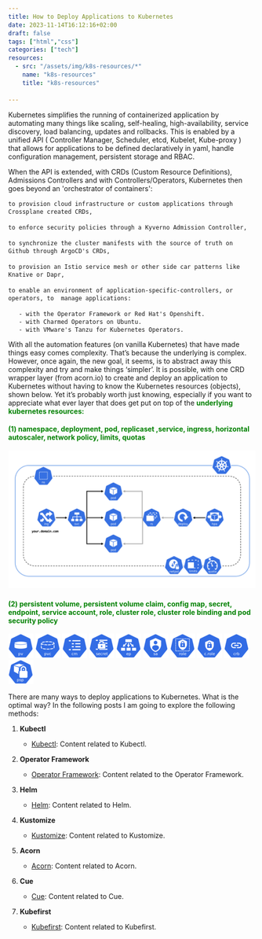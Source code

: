 ```yaml
---
title: How to Deploy Applications to Kubernetes
date: 2023-11-14T16:12:16+02:00
draft: false
tags: ["html","css"]
categories: ["tech"]
resources:
  - src: "/assets/img/k8s-resources/*"
    name: "k8s-resources"
    title: "k8s-resources"

---
```

Kubernetes simplifies the running of containerized application by automating many things like scaling, self-healing, high-availability, service discovery, load balancing, updates and rollbacks. This is enabled by a unified API ( Controller Manager, Scheduler, etcd, Kubelet, Kube-proxy ) that allows for applications to be defined declaratively in yaml, handle configuration management, persistent storage and RBAC.

 When the API is extended, with CRDs (Custom Resource Definitions), Admissions Controllers and with Controllers/Operators, Kubernetes then goes beyond an 'orchestrator of containers':

    to provision cloud infrastructure or custom applications through Crossplane created CRDs,

    to enforce security policies through a Kyverno Admission Controller,

    to synchronize the cluster manifests with the source of truth on Github through ArgoCD's CRDs,

    to provision an Istio service mesh or other side car patterns like Knative or Dapr,

    to enable an environment of application-specific-controllers, or operators, to  manage applications:

       - with the Operator Framework or Red Hat's Openshift.
       - with Charmed Operators on Ubuntu.
       - with VMware's Tanzu for Kubernetes Operators.  



With all the automation features (on vanilla Kubernetes) that have made things easy comes complexity. That’s because the underlying is complex. However, once again, the new goal, it seems,  is to abstract away this complexity and try and make things ‘simpler’. It is possible, with one CRD wrapper layer (from acorn.io) to create and deploy an application to Kubernetes without having to know the Kubernetes resources (objects), shown below. Yet it’s probably worth just knowing, especially if you want to appreciate what ever layer that does get put on top of the <span style="color: green">**underlying kubernetes resources:**</span> 
#### <span style="color:green;"> (1) namespace, deployment, pod, replicaset ,service, ingress, horizontal autoscaler, network policy, limits, quotas </span>
![k8s Exposed Pod](/static/img/k8s-exposed-pod.png)

<!-- <img src="/home/charles/hugo/third-site/static/img/k8s-exposed-pod.png" alt="Basic K8s cluster resource"> - this does not render either-->

<!--  <img src="https://github.com/kubernetes/community/blob/master/icons/docs/k8s-exposed-pod.png?raw=true" alt="K8s Resources">   -->

<!--   <img src="home/charles/hugo/third-site/static/img/k8s-exposed-pod.png" alt="K8s Resources">  -->

<!--    <img src="/static/img/k8s-exposed-pod.png" alt="K8s Resources">   -->

#### <span style="color:green;"> (2) persistent volume, persistent volume claim, config map, secret, endpoint, service account, role, cluster role, cluster role binding and pod security policy </span>
<!--  ![pv](/static/img/k8s-resources/pv-128.png)  -->

<!--  <img src="/static/img/k8s-resources/pv-128.png" alt="pv" width="100" height="100">
  -->

<!--   ![pv](/static/img/k8s-resources/pv-128.png)  ![pvc](/static/img/k8s-resources/pvc-128.png)]     -->

<!-- {{ $image := resources.Get "img/k8s-resources/*.png }}   -->

<!--  {{< img  "/assets/img/k8s-resources/pv-128.png" "50" "PV" >}}
      {{< img  "/assets/img/k8s-resources/pvc-128.png" "50" "PVC" >}}   -->

![Pod](/static/img/k8s-resources-40/pv-128.png)
![Pod](/static/img/k8s-resources-40/pvc-128.png)
![Pod](/static/img/k8s-resources-40/cm-128.png)
![Pod](/static/img/k8s-resources-40/secret-128.png)
![Pod](/static/img/k8s-resources-40/ep-128.png)
![Pod](/static/img/k8s-resources-40/sa-128.png)
![Pod](/static/img/k8s-resources-40/role-128.png)
![Pod](/static/img/k8s-resources-40/c-role-128.png)
![Pod](/static/img/k8s-resources-40/crb-128.png)
![Pod](/static/img/k8s-resources-40/psp-128.png)
<!--  <img src="/assets/img/k8s-resources/pod-128.png" alt="Pod">    -->

<!-- Resizing; page resource method 1 -->

<!--
{{ $image := resources.Get "k8s-resources/pv-128.png" }}
{{ with $image }}
  {{ $resized := $image.Resize "70x" }}
  ![pv]( {{ $resized.RelPermalink }} )
{{ end }}
-->


<!-- Resizig page resourde method 2 -->
<!--  
{{ $pv := .Page.Resources.GetMatch "k8s-resources/pv-128.png" }}
{{ $pv := $pv.Resize "77x" }}
<img src="{{ $pv.RelPermalink }}" width="{{ $pv.Width }}" height="{{ $pv.Height }}">
-->

<!--  <img src="https://github.com/kubernetes/community/blob/master/icons/png/resources/labeled/c-role-128.png" alt="cluster role">  -->
 
There are many ways to deploy applications to Kubernetes.  What is the optimal way? In the following posts I am going to explore the following methods:
1. **Kubectl**
    - [Kubectl](/posts/kubectl/kubectl/): Content related to Kubectl.

2. **Operator Framework**
    - [Operator Framework](/posts/operator-framework/operator-framework/): Content related to the Operator Framework.

3. **Helm**
    - [Helm](/posts/helm/helm/): Content related to Helm.

4. **Kustomize**
    - [Kustomize](/posts/kustomize/kustomize/): Content related to Kustomize.

5. **Acorn**
    - [Acorn](/posts/acorn/acorn/): Content related to Acorn.

6. **Cue**
    - [Cue](/posts/cue/cue/): Content related to Cue.

7. **Kubefirst**
    - [Kubefirst](/posts/kubefirst/kubefirst/): Content related to Kubefirst.




